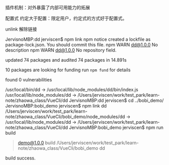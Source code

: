 插件机制：对外暴露了内部可用能力的拓展

配置式
约定大于配置：限定用户，约定式的方式好于配置式。


unlink 解除链接

JervisnoMBP:dd jerviscen$ npm link
npm notice created a lockfile as package-lock.json. You should commit this file.
npm WARN dd@1.0.0 No description
npm WARN dd@1.0.0 No repository field.

updated 74 packages and audited 74 packages in 14.891s

10 packages are looking for funding
  run `npm fund` for details

found 0 vulnerabilities

/usr/local/bin/dd -> /usr/local/lib/node_modules/dd/bin/index.js
/usr/local/lib/node_modules/dd -> /Users/jerviscen/work/test_park/learn-note/zhaowa_class/VueCli/dd
JervisnoMBP:dd jerviscen$ cd ../bobi_demo/
JervisnoMBP:bobi_demo jerviscen$ npm link dd
/Users/jerviscen/work/test_park/learn-note/zhaowa_class/VueCli/bobi_demo/node_modules/dd -> /usr/local/lib/node_modules/dd -> /Users/jerviscen/work/test_park/learn-note/zhaowa_class/VueCli/dd
JervisnoMBP:bobi_demo jerviscen$ npm run build

> demo@1.0.0 build /Users/jerviscen/work/test_park/learn-note/zhaowa_class/VueCli/bobi_demo
> dd

build success.
